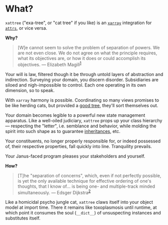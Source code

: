 # What?

`xattree` ("exa-tree", or "cat tree" if you like) is an [`xarray`](https://xarray.dev/) integration for [`attrs`](https://www.attrs.org/en/stable/), or vice versa.

**Why?**

> [W]e cannot seem to solve the problem of separation of powers. We are not even close. We do not agree on what the principle requires, what its objectives are, or how it does or could accomplish its objectives. &mdash; Elizabeth Magill<sup>[1]</sup>

Your will is law, filtered though it be through untold layers of abstraction and indirection. Surveying your domain, you discern disorder. Subsidiaries are siloed and nigh-impossible to control. Each one operating in its own dimension, so to speak.

With `xarray` harmony is possible. Coordinating so many views promises to be like herding cats, but provided a [good tree](https://docs.xarray.dev/en/stable/generated/xarray.DataTree.html), they'll sort themselves out.

Your domain becomes legible to a powerful new state management apparatus. Like a well-oiled judiciary, `xattree` props up your class hierarchy &mdash; respecting the "letter", i.e. semblance and behavior, while molding the spirit into such shape as to guarantee [inheritances](https://docs.xarray.dev/en/stable/user-guide/hierarchical-data.html#alignment-and-coordinate-inheritance), etc.

Your constituents, no longer properly responsible for, or indeed possessed of, their respective properties, fall quickly into line. Tranquility prevails.

Your Janus-faced program pleases your stakeholders and yourself.

**How?**

> [T]he "separation of concerns", which, even if not perfectly possible, is yet the only available technique for effective ordering of one's thoughts, that I know of... is being one- and multiple-track minded simultaneously. &mdash; Edsger Dijkstra<sup>[2]</sup>

Like a homicidal psycho jungle cat, `xattree` claws itself into your object model at import time. There it remains like toxoplasmosis until runtime, at which point it consumes the soul (`__dict__`) of unsuspecting instances and substitutes itself.


[1]: https://papers.ssrn.com/sol3/papers.cfm?abstract_id=224797

[2]: https://www.cs.utexas.edu/~EWD/transcriptions/EWD04xx/EWD447.html